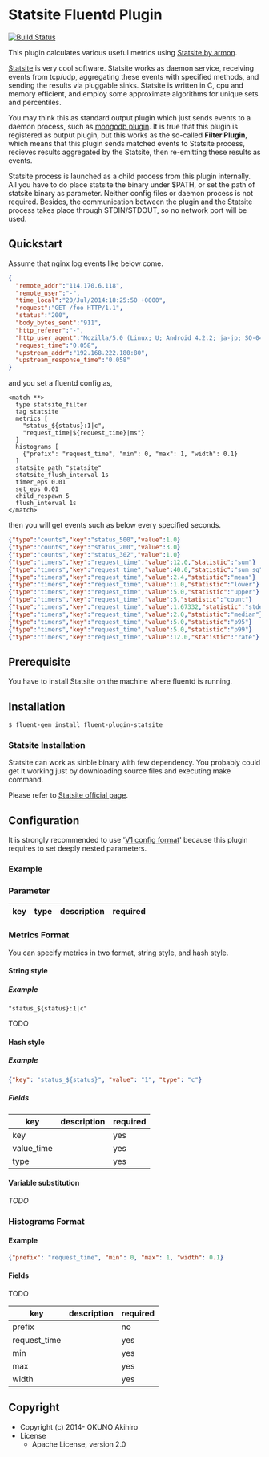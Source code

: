 # Statsite Fluentd Plugin

[![Build Status](https://travis-ci.org/choplin/fluent-plugin-statsite.svg?branch=master)](https://travis-ci.org/choplin/fluent-plugin-statsite)

This plugin calculates various useful metrics using [Statsite by armon](http://armon.github.io/statsite/).

 [Statsite](http://armon.github.io/statsite/) is very cool software. Statsite works as daemon service, receiving events from tcp/udp, aggregating these events with specified methods, and sending the results via pluggable sinks. Statsite is written in C, cpu and memory efficient, and employ some approximate algorithms for unique sets and percentiles.

 You may think this as standard output plugin which just sends events to a daemon process, such as [mongodb plugin](https://github.com/fluent/fluent-plugin-mongo). It is true that this plugin is registered as output plugin, but this works as the so-called **Filter Plugin**, which means that this plugin sends matched events to Statsite process, recieves results aggregated by the Statsite, then re-emitting these results as events.

 Statsite process is launched as a child process from this plugin internally. All you have to do place statsite the binary under $PATH, or set the path of statsite binary as parameter. Neither config files or daemon process is not required. Besides, the communication between the plugin and the Statsite process takes place through STDIN/STDOUT, so no network port will be used.

## Quickstart

Assume that nginx log events like below come.

```json
{
  "remote_addr":"114.170.6.118",
  "remote_user":"-",
  "time_local":"20/Jul/2014:18:25:50 +0000",
  "request":"GET /foo HTTP/1.1",
  "status":"200",
  "body_bytes_sent":"911",
  "http_referer":"-",
  "http_user_agent":"Mozilla/5.0 (Linux; U; Android 4.2.2; ja-jp; SO-04E Build/10.3.1.B.0.256) AppleWebKit/534.30 (KHTML, like Gecko) Version/4.0 Mobile Safari/534.30",
  "request_time":"0.058",
  "upstream_addr":"192.168.222.180:80",
  "upstream_response_time":"0.058"
}
```

and you set a fluentd config as,

```
<match **>
  type statsite_filter
  tag statsite
  metrics [
    "status_${status}:1|c",
    "request_time|${request_time}|ms"}
  ]
  histograms [
    {"prefix": "request_time", "min": 0, "max": 1, "width": 0.1}
  ]
  statsite_path "statsite"
  statsite_flush_interval 1s
  timer_eps 0.01
  set_eps 0.01
  child_respawn 5
  flush_interval 1s
</match>
```

then you will get events such as below every specified seconds.

```json
{"type":"counts","key":"status_500","value":1.0}
{"type":"counts","key":"status_200","value":3.0}
{"type":"counts","key":"status_302","value":1.0}
{"type":"timers","key":"request_time","value":12.0,"statistic":"sum"}
{"type":"timers","key":"request_time","value":40.0,"statistic":"sum_sq"}
{"type":"timers","key":"request_time","value":2.4,"statistic":"mean"}
{"type":"timers","key":"request_time","value":1.0,"statistic":"lower"}
{"type":"timers","key":"request_time","value":5.0,"statistic":"upper"}
{"type":"timers","key":"request_time","value":5,"statistic":"count"}
{"type":"timers","key":"request_time","value":1.67332,"statistic":"stdev"}
{"type":"timers","key":"request_time","value":2.0,"statistic":"median"}
{"type":"timers","key":"request_time","value":5.0,"statistic":"p95"}
{"type":"timers","key":"request_time","value":5.0,"statistic":"p99"}
{"type":"timers","key":"request_time","value":12.0,"statistic":"rate"}
```

## Prerequisite

You have to install Statsite on the machine where fluentd is running.

## Installation

`$ fluent-gem install fluent-plugin-statsite`

### Statsite Installation

 Statsite can work as sinble binary with few dependency. You probably could get it working just by downloading source files and executing make command.

Please refer to [Statsite official page](http://armon.github.io/statsite/).

## Configuration

It is strongly recommended to use '[V1 config format](http://docs.fluentd.org/articles/config-file#v1-format)' because this plugin requires to set deeply nested parameters.

### Example

### Parameter

|key|type|description|required|
|---|---|---|---|

### Metrics Format

You can specify metrics in two format, string style, and hash style.

#### String style

##### Example

```
"status_${status}:1|c"
```

TODO

#### Hash style

##### Example

```json
{"key": "status_${status}", "value": "1", "type": "c"}
```
##### Fields

|key|description|required|
|---|---|---|
|key||yes|
|value_time||yes|
|type||yes|

#### Variable substitution

*TODO*

### Histograms Format

#### Example

```json
{"prefix": "request_time", "min": 0, "max": 1, "width": 0.1}
```

#### Fields

TODO

|key|description|required|
|---|---|---|
|prefix||no|
|request_time||yes|
|min||yes|
|max||yes|
|width||yes|

## Copyright

* Copyright (c) 2014- OKUNO Akihiro
* License
    * Apache License, version 2.0
